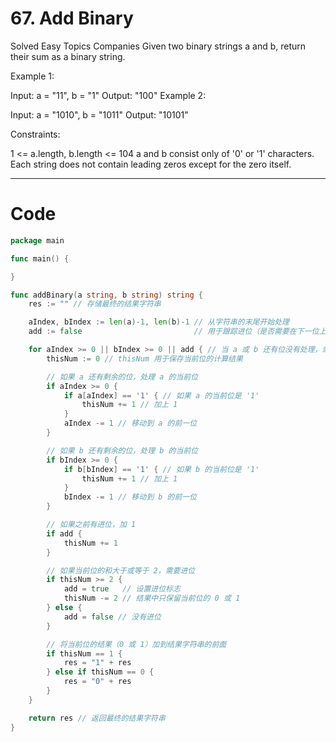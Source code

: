 # 67. Add Binary

Solved
Easy
Topics
Companies
Given two binary strings a and b, return their sum as a binary string.

Example 1:

Input: a = "11", b = "1"
Output: "100"
Example 2:

Input: a = "1010", b = "1011"
Output: "10101"

Constraints:

1 <= a.length, b.length <= 104
a and b consist only of '0' or '1' characters.
Each string does not contain leading zeros except for the zero itself.

---

# Code

```go
package main

func main() {

}

func addBinary(a string, b string) string {
	res := "" // 存储最终的结果字符串

	aIndex, bIndex := len(a)-1, len(b)-1 // 从字符串的末尾开始处理
	add := false                         // 用于跟踪进位（是否需要在下一位上加 1）

	for aIndex >= 0 || bIndex >= 0 || add { // 当 a 或 b 还有位没有处理，或仍然有进位时继续循环
		thisNum := 0 // thisNum 用于保存当前位的计算结果

		// 如果 a 还有剩余的位，处理 a 的当前位
		if aIndex >= 0 {
			if a[aIndex] == '1' { // 如果 a 的当前位是 '1'
				thisNum += 1 // 加上 1
			}
			aIndex -= 1 // 移动到 a 的前一位
		}

		// 如果 b 还有剩余的位，处理 b 的当前位
		if bIndex >= 0 {
			if b[bIndex] == '1' { // 如果 b 的当前位是 '1'
				thisNum += 1 // 加上 1
			}
			bIndex -= 1 // 移动到 b 的前一位
		}

		// 如果之前有进位，加 1
		if add {
			thisNum += 1
		}

		// 如果当前位的和大于或等于 2，需要进位
		if thisNum >= 2 {
			add = true   // 设置进位标志
			thisNum -= 2 // 结果中只保留当前位的 0 或 1
		} else {
			add = false // 没有进位
		}

		// 将当前位的结果（0 或 1）加到结果字符串的前面
		if thisNum == 1 {
			res = "1" + res
		} else if thisNum == 0 {
			res = "0" + res
		}
	}

	return res // 返回最终的结果字符串
}
```
